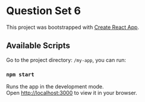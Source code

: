 # Question Set 6

This project was bootstrapped with [Create React App](https://github.com/facebook/create-react-app).

## Available Scripts

Go to the project directory: `/my-app`, you can run:

### `npm start`

Runs the app in the development mode.\
Open [http://localhost:3000](http://localhost:3000) to view it in your browser.
